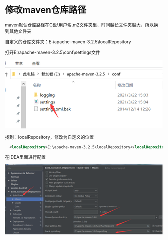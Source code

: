 # 修改maven仓库路径

maven默认仓库路径在C盘\用户名\.m2文件夹里，时间越长文件夹越大，所以换到其他文件夹

自定义的仓库文件夹：E:\apache-maven-3.2.5\localRepository

打开E:\apache-maven-3.2.5\conf\settings文件

![Image text](../.vuepress/public/mavenNotes/02/01.png)

找到：localRepository，修改为自定义的位置

```xml
  <localRepository>E:\apache-maven-3.2.5\localRepository</localRepository>
```

在IDEA里面进行配置

![Image text](../.vuepress/public/mavenNotes/02/02.png)
